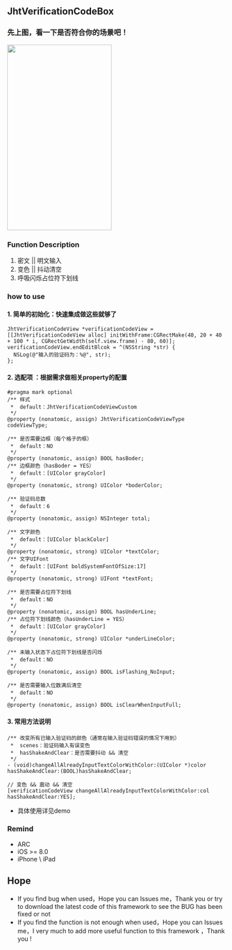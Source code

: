 ## JhtVerificationCodeBox


### 先上图，看一下是否符合你的场景吧！
<img src="https://raw.githubusercontent.com/jinht/VerificationCodeBox/master/ReadMEImages/Gif/VerificationCodeView.gif" width=240 height=426 />


### Function Description
1. 密文 || 明文输入
2. 变色 || 抖动清空
3. 呼吸闪烁占位符下划线
     
     
### how to use
#### 1. 简单的初始化：快速集成做这些就够了
```oc
JhtVerificationCodeView *verificationCodeView = [[JhtVerificationCodeView alloc] initWithFrame:CGRectMake(40, 20 + 40 + 100 * i, CGRectGetWidth(self.view.frame) - 80, 60)];
verificationCodeView.endEditBlcok = ^(NSString *str) {
  NSLog(@"输入的验证码为：%@", str);
};
```

#### 2. 选配项 ：根据需求做相关property的配置
```oc
#pragma mark optional
/** 样式
 *	default：JhtVerificationCodeViewCustom
 */
@property (nonatomic, assign) JhtVerificationCodeViewType codeViewType;

/** 是否需要边框（每个格子的框）
 *	default：NO
 */
@property (nonatomic, assign) BOOL hasBoder;
/** 边框颜色（hasBoder = YES）
 *	default：[UIColor grayColor]
 */
@property (nonatomic, strong) UIColor *boderColor;

/** 验证码总数
 *	default：6
 */
@property (nonatomic, assign) NSInteger total;

/** 文字颜色
 *	default：[UIColor blackColor]
 */
@property (nonatomic, strong) UIColor *textColor;
/** 文字UIFont
 *	default：[UIFont boldSystemFontOfSize:17]
 */
@property (nonatomic, strong) UIFont *textFont;

/** 是否需要占位符下划线 
 *	default：NO
 */
@property (nonatomic, assign) BOOL hasUnderLine;
/** 占位符下划线颜色（hasUnderLine = YES）
 *	default：[UIColor grayColor]
 */
@property (nonatomic, strong) UIColor *underLineColor;

/** 未输入状态下占位符下划线是否闪烁
 *	default：NO
 */
@property (nonatomic, assign) BOOL isFlashing_NoInput;

/** 是否需要输入位数满后清空
 *	default：NO
 */
@property (nonatomic, assign) BOOL isClearWhenInputFull;
```

#### 3. 常用方法说明
```oc
/** 改变所有已输入验证码的颜色（通常在输入验证码错误的情况下用到）
 *	scenes：验证码输入有误变色
 *	hasShakeAndClear：是否需要抖动 && 清空
 */
- (void)changeAllAlreadyInputTextColorWithColor:(UIColor *)color hasShakeAndClear:(BOOL)hasShakeAndClear;

// 变色 && 震动 && 清空
[verificationCodeView changeAllAlreadyInputTextColorWithColor:col hasShakeAndClear:YES];
```

* 具体使用详见demo


### Remind
* ARC
* iOS >= 8.0
* iPhone \ iPad 


## Hope
* If you find bug when used，Hope you can Issues me，Thank you or try to download the latest code of this framework to see the BUG has been fixed or not
* If you find the function is not enough when used，Hope you can Issues me，I very much to add more useful function to this framework ，Thank you !
